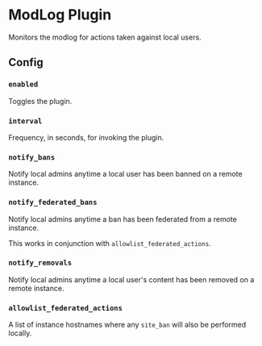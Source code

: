 # ModLog Plugin

Monitors the modlog for actions taken against local users.

## Config

### `enabled`

Toggles the plugin.

### `interval`

Frequency, in seconds, for invoking the plugin.

### `notify_bans`

Notify local admins anytime a local user has been banned on a remote instance.

### `notify_federated_bans`

Notify local admins anytime a ban has been federated from a remote instance.

This works in conjunction with `allowlist_federated_actions`.

### `notify_removals`

Notify local admins anytime a local user's content has been removed on a remote instance.

### `allowlist_federated_actions`

A list of instance hostnames where any `site_ban` will also be performed locally.

